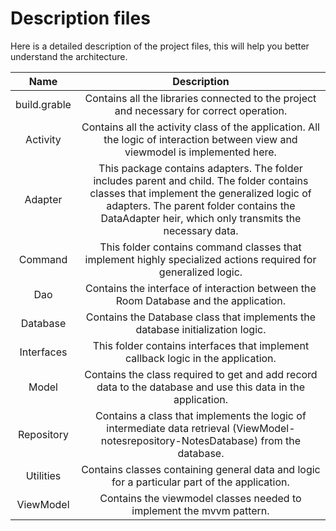 # Description files

Here is a detailed description of the project files, this will help you better understand the architecture.

Name            | Description
:-------------------------:|:-------------------------:
build.grable  | Contains all the libraries connected to the project and necessary for correct operation.
Activity  | Contains all the activity class of the application. All the logic of interaction between view and viewmodel is implemented here.
Adapter | This package contains adapters. The folder includes parent and child. The folder contains classes that implement the generalized logic of adapters. The parent folder contains the DataAdapter heir, which only transmits the necessary data.
Command | This folder contains command classes that implement highly specialized actions required for generalized logic.
Dao | Contains the interface of interaction between the Room Database and the application.
Database | Contains the Database class that implements the database initialization logic.
Interfaces | This folder contains interfaces that implement callback logic in the application.
Model | Contains the class required to get and add record data to the database and use this data in the application.
Repository | Contains a class that implements the logic of intermediate data retrieval (ViewModel-notesrepository-NotesDatabase) from the database.
Utilities  | Contains classes containing general data and logic for a particular part of the application. 
ViewModel | Contains the viewmodel classes needed to implement the mvvm pattern.

